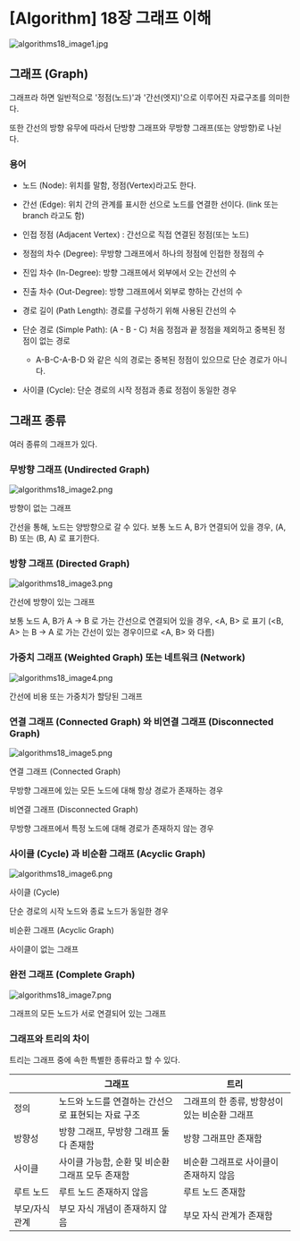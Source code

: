 # [Algorithm] 18장 그래프 이해

![algorithms18_image1.jpg](/img/algorithms18_image1.jpg?raw=true)

## 그래프 (Graph)

그래프라 하면 일반적으로 '정점(노드)'과 '간선(엣지)'으로 이루어진 자료구조를 의미한다.

또한 간선의 방향 유무에 따라서 단방향 그래프와 무방향 그래프(또는 양방향)로 나뉜다.

### 용어

- 노드 (Node): 위치를 말함, 정점(Vertex)라고도 한다.
- 간선 (Edge): 위치 간의 관계를 표시한 선으로 노드를 연결한 선이다. (link 또는 branch 라고도 함)
- 인접 정점 (Adjacent Vertex) : 간선으로 직접 연결된 정점(또는 노드)

- 정점의 차수 (Degree): 무방향 그래프에서 하나의 정점에 인접한 정점의 수
- 진입 차수 (In-Degree): 방향 그래프에서 외부에서 오는 간선의 수
- 진출 차수 (Out-Degree): 방향 그래프에서 외부로 향하는 간선의 수
- 경로 길이 (Path Length): 경로를 구성하기 위해 사용된 간선의 수
- 단순 경로 (Simple Path): (A - B - C) 처음 정점과 끝 정점을 제외하고 중복된 정점이 없는 경로
    - A-B-C-A-B-D 와 같은 식의 경로는 중복된 정점이 있으므로 단순 경로가 아니다.
- 사이클 (Cycle): 단순 경로의 시작 정점과 종료 정점이 동일한 경우

## 그래프 종류

여러 종류의 그래프가 있다.

### 무방향 그래프 (Undirected Graph)

![algorithms18_image2.png](/img/algorithms18_image2.png?raw=true)

방향이 없는 그래프

간선을 통해, 노드는 양방향으로 갈 수 있다. 보통 노드 A, B가 연결되어 있을 경우, (A, B) 또는 (B, A) 로 표기한다.

### 방향 그래프 (Directed Graph)

![algorithms18_image3.png](/img/algorithms18_image3.png?raw=true)

간선에 방향이 있는 그래프

보통 노드 A, B가 A -> B 로 가는 간선으로 연결되어 있을 경우, <A, B> 로 표기 (<B, A> 는 B -> A 로 가는 간선이 있는 경우이므로 <A, B> 와 다름)

### 가중치 그래프 (Weighted Graph) 또는 네트워크 (Network)

![algorithms18_image4.png](/img/algorithms18_image4.png?raw=true)

간선에 비용 또는 가중치가 할당된 그래프

### 연결 그래프 (Connected Graph) 와 비연결 그래프 (Disconnected Graph)

![algorithms18_image5.png](/img/algorithms18_image5.png?raw=true)

연결 그래프 (Connected Graph)

무방향 그래프에 있는 모든 노드에 대해 항상 경로가 존재하는 경우

비연결 그래프 (Disconnected Graph)

무방향 그래프에서 특정 노드에 대해 경로가 존재하지 않는 경우

### 사이클 (Cycle) 과 비순환 그래프 (Acyclic Graph)

![algorithms18_image6.png](/img/algorithms18_image6.png?raw=true)

사이클 (Cycle)

단순 경로의 시작 노드와 종료 노드가 동일한 경우

비순환 그래프 (Acyclic Graph)

사이클이 없는 그래프

### 완전 그래프 (Complete Graph)

![algorithms18_image7.png](/img/algorithms18_image7.png?raw=true)

그래프의 모든 노드가 서로 연결되어 있는 그래프

### 그래프와 트리의 차이

트리는 그래프 중에 속한 특별한 종류라고 할 수 있다.

|  | 그래프 | 트리 |
| --- | --- | --- |
| 정의 | 노드와 노드를 연결하는 간선으로 표현되는 자료 구조 | 그래프의 한 종류, 방향성이 있는 비순환 그래프 |
| 방향성 | 방향 그래프, 무방향 그래프 둘다 존재함 | 방향 그래프만 존재함 |
| 사이클 | 사이클 가능함, 순환 및 비순환 그래프 모두 존재함 | 비순환 그래프로 사이클이 존재하지 않음 |
| 루트 노드 | 루트 노드 존재하지 않음 | 루트 노드 존재함 |
| 부모/자식 관계 | 부모 자식 개념이 존재하지 않음 | 부모 자식 관계가 존재함 |